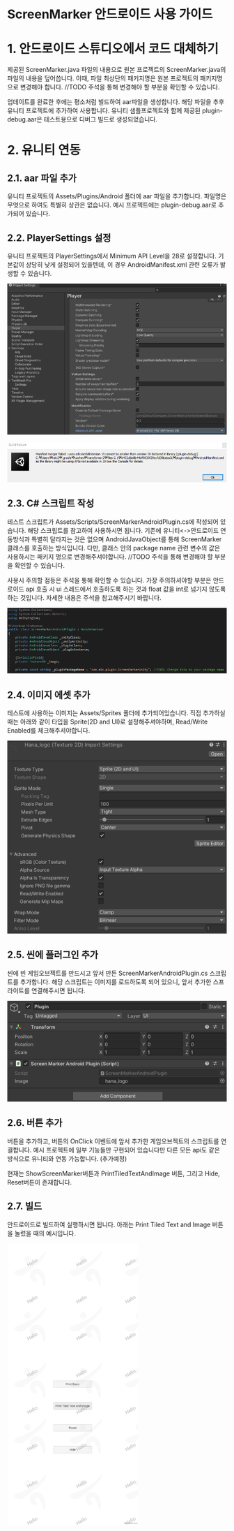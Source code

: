 ScreenMarker 안드로이드 사용 가이드
=============
# 1. 안드로이드 스튜디오에서 코드 대체하기
제공된 ScreenMarker.java 파일의 내용으로 원본 프로젝트의 ScreenMarker.java의 파일의 내용을 덮어씁니다. 이때, 파일 최상단의 패키지명은 원본 프로젝트의 패키지명으로 변경해야 합니다. //TODO 주석을 통해 변경해야 할 부분을 확인할 수 있습니다.

업데이트를 완료한 후에는 평소처럼 빌드하여 aar파일을 생성합니다. 해당 파일을 추후 유니티 프로젝트에 추가하여 사용합니다. 유니티 샘플프로젝트와 함께 제공된 plugin-debug.aar은 테스트용으로 디버그 빌드로 생성되었습니다.


# 2. 유니티 연동
## 2.1. aar 파일 추가
유니티 프로젝트의 Assets/Plugins/Android 폴더에 aar 파일을 추가합니다. 파일명은 무엇으로 하여도 특별히 상관은 없습니다. 예시 프로젝트에는 plugin-debug.aar로 추가되어 있습니다.

## 2.2. PlayerSettings 설정
유니티 프로젝트의 PlayerSettings에서 Minimum API Level을 28로 설정합니다.
기본값이 상당히 낮게 설정되어 있을텐데, 이 경우 AndroidManifest.xml 관련 오류가 발생할 수 있습니다.

![PlayerSettings](/Images/Android/5_PlayerSetting.png)

![미변경시 발생하는 오류](/Images/Android/4_Manifest%20Build%20Failure.png)


## 2.3. C# 스크립트 작성
테스트 스크립트가 Assets/Scripts/ScreenMarkerAndroidPlugin.cs에 작성되어 있습니다. 해당 스크립트를 참고하여 사용하시면 됩니다. 기존에 유니티<->안드로이드 연동방식과 특별히 달라지는 것은 없으며 AndroidJavaObject를 통해 ScreenMarker 클래스를 호출하는 방식입니다. 다만, 클래스 안의 package name 관련 변수의 값은 사용하시는 패키지 명으로 변경해주셔야합니다. //TODO 주석을 통해 변경해야 할 부분을 확인할 수 있습니다.

사용시 주의할 점등은 주석을 통해 확인할 수 있습니다. 가장 주의하셔야할 부분은
안드로이드 api 호출 시 ui 스레드에서 호출하도록 하는 것과 float 값을 int로 넘기지 않도록 하는 것입니다. 자세한 내용은 주석을 참고해주시기 바랍니다.

![패키지 변수 명 변경](/Images/Android/1_Android%20Plugin%20PackageName.png)

## 2.4. 이미지 에셋 추가
테스트에 사용하는 이미지는 Assets/Sprites 폴더에 추가되어있습니다. 직접 추가하실때는 아래와 같이 타입을 Sprite(2D and UI)로 설정해주셔야하며, Read/Write Enabled를 체크해주셔야합니다.

![이미지 에셋 설정](/Images/Android/0_Unity%20Image%20Setting.png)

## 2.5. 씬에 플러그인 추가
씬에 빈 게임오브젝트를 만드시고 앞서 만든 ScreenMarkerAndroidPlugin.cs 스크립트를 추가합니다. 해당 스크립트는 이미지를 로드하도록 되어 있으니, 앞서 추가한 스프라이트를 연결해주시면 됩니다.

![게임오브젝트 추가](/Images/Android/3_Plugin%20Gameobject.png "게임오브젝트 추가")

## 2.6. 버튼 추가
버튼을 추가하고, 버튼의 OnClick 이벤트에 앞서 추가한 게임오브젝트의 스크립트를 연결합니다. 예시 프로젝트에 일부 기능들만 구현되어 있습니다만 다른 모든 api도 같은 방식으로 유니티와 연동 가능합니다. (추가예정)

현재는 ShowScreenMarker버튼과 PrintTiledTextAndImage 버튼, 그리고 Hide, Reset버튼이 존재합니다.

## 2.7. 빌드
안드로이드로 빌드하여 실행하시면 됩니다. 아래는 Print Tiled Text and Image 버튼을 눌렀을 때의 예시입니다.

<img src="Images/Android/2_PrintTile Example.jpg" width="300px">